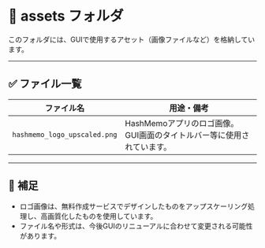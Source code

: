 # 📁 assets フォルダ

このフォルダには、GUIで使用するアセット（画像ファイルなど）を格納しています。

---

## ✅ ファイル一覧

| ファイル名                     | 用途・備考                     |
|-------------------------------|--------------------------------|
| `hashmemo_logo_upscaled.png`  | HashMemoアプリのロゴ画像。<br>GUI画面のタイトルバー等に使用されています。 |

---

## 📝 補足

- ロゴ画像は、無料作成サービスでデザインしたものをアップスケーリング処理し、高画質化したものを使用しています。
- ファイル名や形式は、今後GUIのリニューアルに合わせて変更される可能性があります。
